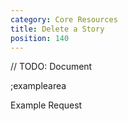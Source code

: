 ```yaml
---
category: Core Resources
title: Delete a Story
position: 140
---
```


// TODO: Document

;examplearea

Example Request

<RequestExample url="https://mapi.storyblok.com/v1/spaces/606/stories/2141" httpMethod="DELETE"></RequestExample>